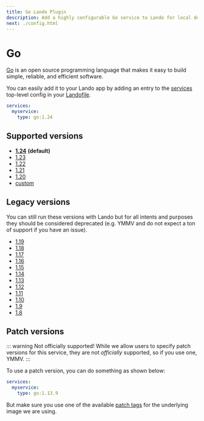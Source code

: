 ```yaml
---
title: Go Lando Plugin
description: Add a highly configurable Go service to Lando for local development with all the power of Docker and Docker Compose.
next: ./config.html
---
```


# Go

[Go](https://go.dev/) is an open source programming language that makes it easy to build simple, reliable, and efficient software.

You can easily add it to your Lando app by adding an entry to the [services](https://docs.lando.dev/services/lando-3.html) top-level config in your [Landofile](https://docs.lando.dev/).

```yaml
services:
  myservice:
    type: go:1.24
```

## Supported versions

- **[1.24](https://hub.docker.com/_/golang/)** **(default)**
- [1.23](https://hub.docker.com/_/golang/)
- [1.22](https://hub.docker.com/_/golang/)
- [1.21](https://hub.docker.com/_/golang/)
- [1.20](https://hub.docker.com/_/golang/)
- [custom](https://docs.lando.dev/services/lando-3.html#overrides)


## Legacy versions

You can still run these versions with Lando but for all intents and purposes they should be considered deprecated (e.g. YMMV and do not expect a ton of support if you have an issue).

- [1.19](https://hub.docker.com/_/golang/)
- [1.18](https://hub.docker.com/_/golang/)
- [1.17](https://hub.docker.com/_/golang/)
- [1.16](https://hub.docker.com/_/golang/)
- [1.15](https://hub.docker.com/_/golang/)
- [1.14](https://hub.docker.com/_/golang/)
- [1.13](https://hub.docker.com/_/golang/)
- [1.12](https://hub.docker.com/_/golang/)
- [1.11](https://hub.docker.com/_/golang/)
- [1.10](https://hub.docker.com/_/golang/)
- [1.9](https://hub.docker.com/_/golang/)
- [1.8](https://hub.docker.com/_/golang/)

## Patch versions

::: warning Not officially supported!
While we allow users to specify patch versions for this service, they are not *officially* supported, so if you use one, YMMV.
:::

To use a patch version, you can do something as shown below:

```yaml
services:
  myservice:
    type: go:1.13.9
```

But make sure you use one of the available [patch tags](https://hub.docker.com/_/golang/tags/) for the underlying image we are using.

